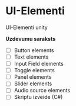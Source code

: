 # UI-Elementi
UI-Elementi unity 

**Uzdevumu saraksts**
- [ ] Button elements
- [ ] Text elements
- [ ] Input Field elements
- [ ] Toggle elements
- [ ] Panel elements
- [ ] Slider elements
- [ ] Audio source elements
- [ ] Skriptu izveide (C#)
